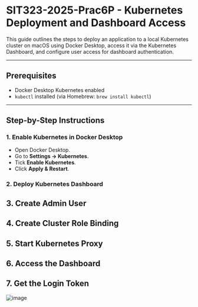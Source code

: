 # SIT323-2025-Prac6P - Kubernetes Deployment and Dashboard Access

This guide outlines the steps to deploy an application to a local Kubernetes cluster on macOS using Docker Desktop, access it via the Kubernetes Dashboard, and configure user access for dashboard authentication.

---

## Prerequisites

- Docker Desktop Kubernetes enabled
- `kubectl` installed (via Homebrew: `brew install kubectl`)

---

## Step-by-Step Instructions

### 1. Enable Kubernetes in Docker Desktop

- Open Docker Desktop.
- Go to **Settings → Kubernetes**.
- Tick **Enable Kubernetes**.
- Click **Apply & Restart**.

### 2. Deploy Kubernetes Dashboard

## 3. Create Admin User

## 4. Create Cluster Role Binding

## 5. Start Kubernetes Proxy

## 6. Access the Dashboard

## 7. Get the Login Token

![image](https://github.com/user-attachments/assets/caff4f16-5a2c-4347-a085-93b076dead62)
